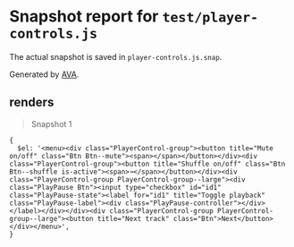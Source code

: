 # Snapshot report for `test/player-controls.js`

The actual snapshot is saved in `player-controls.js.snap`.

Generated by [AVA](https://ava.li).

## renders

> Snapshot 1

    {
      $el: '<menu><div class="PlayerControl-group"><button title="Mute on/off" class="Btn Btn--mute"><span></span></button></div><div class="PlayerControl-group"><button title="Shuffle on/off" class="Btn Btn--shuffle is-active"><span>↝</span></button></div><div class="PlayerControl-group PlayerControl-group--large"><div class="PlayPause Btn"><input type="checkbox" id="id1" class="PlayPause-state"><label for="id1" title="Toggle playback" class="PlayPause-label"><div class="PlayPause-controller"></div></label></div></div><div class="PlayerControl-group PlayerControl-group--large"><button title="Next track" class="Btn">Next</button></div></menu>',
    }
